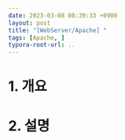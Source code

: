 ```yaml
---
date: 2023-03-08 08:39:33 +0900
layout: post
title: "[WebServer/Apache] "
tags: [Apache, ]
typora-root-url: ..
---
```


# 1. 개요



# 2. 설명
